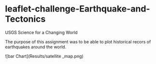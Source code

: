 # leaflet-challenge-Earthquake-and-Tectonics
USGS Science for a Changing World 


The purpose of this assignment was to be able to plot historical recors of earthquakes around the world. 

![bar Chart](Results/satellite _map.png)

